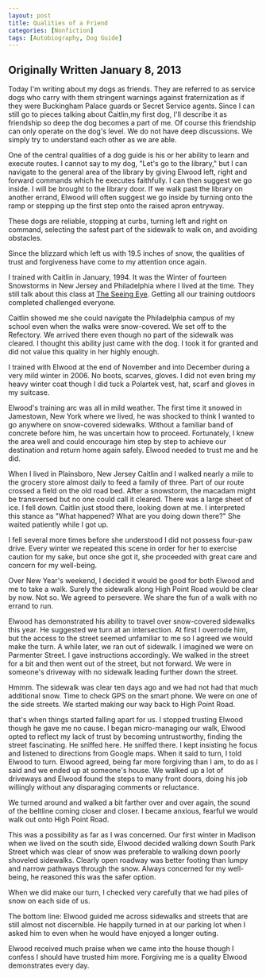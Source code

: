 ```yaml
---
layout: post
title: Qualities of a Friend
categories: [Nonfiction]
tags: [Autobiography, Dog Guide]
---
```


## Originally Written January 8, 2013

Today I'm writing about my dogs as friends. They are referred to as service dogs who carry with them stringent warnings against fraternization as if they were Buckingham Palace guards or Secret Service agents. Since I can still go to pieces talking about Caitlin,my first dog, I'll describe it as friendship so deep the dog becomes a part of me. Of course this friendship can only operate on the dog's level. We do not have deep discussions. We simply try to understand each other as we are able.

One of the central qualities of a dog guide is his or her ability to learn and execute routes. I cannot say to my dog, "Let's go to the library," but I can navigate to the general area of the library by giving Elwood left, right and forward commands which he executes faithfully. I can then suggest we go inside. I will be brought to the library door. If we walk past the library on another errand, Elwood will often suggest we go inside by turning onto the ramp or stepping up the first step onto the raised apron entryway.

These dogs are reliable, stopping at curbs, turning left and right on command, selecting the safest part of the sidewalk to walk on, and avoiding obstacles.

Since the blizzard which left us with 19.5 inches of snow, the qualities of trust and forgiveness have come to my attention once again.

I trained with Caitlin in January, 1994. It was the Winter of fourteen Snowstorms in New Jersey and Philadelphia where I lived at the time. They still talk about this class at [The Seeing Eye](http://seeingeye.org/). Getting all our training outdoors completed challenged everyone.

Caitlin showed me she could navigate the Philadelphia campus of my school even when the walks were snow-covered. We set off to the Refectory. We arrived there even though no part of the sidewalk was cleared. I thought this ability just came with the dog. I took it for granted and did not value this quality in her highly enough.

I trained with Elwood at the end of November and into December during a very mild winter in 2006. No boots, scarves, gloves. I did not even bring my heavy winter coat though I did tuck a Polartek vest, hat, scarf and gloves in my suitcase.

Elwood's training arc was all in mild weather. The first time it snowed in Jamestown, New York where we lived, he was shocked to think I wanted to go anywhere on snow-covered sidewalks. Without a familiar band of concrete before him, he was uncertain how to proceed. Fortunately, I knew the area well and could encourage him step by step to achieve our destination and return home again safely. Elwood needed to trust me and he did.

When I lived in Plainsboro, New Jersey Caitlin and I walked nearly a mile to the grocery store almost daily to feed a family of three. Part of our route crossed a field on the old road bed. After a snowstorm, the macadam might be transversed but no one could call it cleared. There was a large sheet of ice. I fell down. Caitlin just stood there, looking down at me. I interpreted this stance as "What happened? What are you doing down there?" She waited patiently while I got up.

I fell several more times before she understood I did not possess four-paw drive. Every winter we repeated this scene in order for her to exercise caution for my sake, but once she got it, she proceeded with great care and concern for my well-being.

Over New Year's weekend, I decided it would be good for both Elwood and me to take a walk. Surely the sidewalk along High Point Road would be clear by now. Not so. We agreed to persevere. We share the fun of a walk with no errand to run.

Elwood has demonstrated his ability to travel over snow-covered sidewalks this year. He suggested we turn at an intersection. At first I overrode him, but the access to the street seemed unfamiliar to me so I agreed we would make the turn. A while later, we ran out of sidewalk. I imagined we were on Parmenter Street. I gave instructions accordingly. We walked in the street for a bit and then went out of the street, but not forward. We were in someone's driveway with no sidewalk leading further down the street.

Hmmm. The sidewalk was clear ten days ago and we had not had that much additional snow. Time to check GPS on the smart phone. We were on one of the side streets. We started making our way back to High Point Road.

that's when things started falling apart for us. I stopped trusting Elwood though he gave me no cause. I began micro-managing our walk, Elwood opted to reflect my lack of trust by becoming untrustworthy, finding the street fascinating. He sniffed here. He sniffed there. I kept insisting he focus and listened to directions from Google maps. When it said to turn, I told Elwood to turn. Elwood agreed, being far more forgiving than I am, to do as I said and we ended up at someone's house. We walked up a lot of driveways and Elwood found the steps to many front doors, doing his job willingly without any disparaging comments or reluctance.

We turned around and walked a bit farther over and over again, the sound of the beltline coming closer and closer. I became anxious, fearful we would walk out onto High Point Road.

This was a possibility as far as I was concerned. Our first winter in Madison when we lived on the south side, Elwood decided walking down South Park Street which was clear of snow was preferable to walking down poorly shoveled sidewalks. Clearly open roadway was better footing than lumpy and narrow pathways through the snow. Always concerned for my well-being, he reasoned this was the safer option.

When we did make our turn, I checked very carefully that we had piles of snow on each side of us.

The bottom line: Elwood guided me across sidewalks and streets that are still almost not discernible. He happily turned in at our parking lot when I asked him to even when he would have enjoyed a longer outing.

Elwood received much praise when we came into the house though I confess  I should have trusted him more. Forgiving me is a quality Elwood demonstrates every day.
